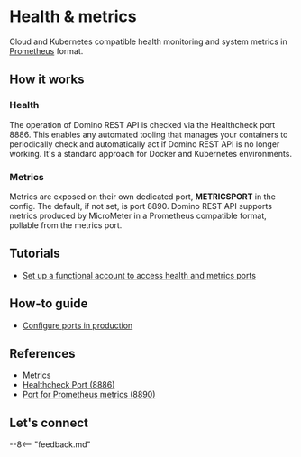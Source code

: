 # Health & metrics

Cloud and Kubernetes compatible health monitoring and system metrics in [Prometheus](https://prometheus.io/) format.

## How it works

### Health

The operation of Domino REST API is checked via the Healthcheck port 8886. This enables any automated tooling that manages your containers to periodically check and automatically act if Domino REST API is no longer working. It's a standard approach for Docker and Kubernetes environments.

### Metrics

Metrics are exposed on their own dedicated port, **METRICSPORT** in the config. The default, if not set, is port 8890. Domino REST API supports metrics produced by MicroMeter in a Prometheus compatible format, pollable from the metrics port.

## Tutorials

- [Set up a functional account to access health and metrics ports](../../tutorial/installconfig/configuration/setupfunctionalaccount.md)

## How-to guide

- [Configure ports in production](../../howto/production/prodports.md)

## References

- [Metrics](../../references/usingdominorestapi/metrics.md)
- [Healthcheck Port (8886)](../../tutorial/installconfig/configuringPorts.md#healthcheck-port-8886)
- [Port for Prometheus metrics (8890)](../../tutorial/installconfig/configuringPorts.md#port-for-prometheus-metrics-8890)

## Let's connect

--8<-- "feedback.md"
